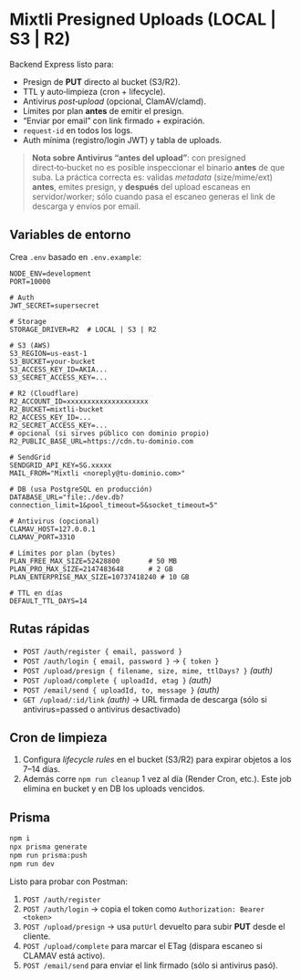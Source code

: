 
# Mixtli Presigned Uploads (LOCAL | S3 | R2)

Backend Express listo para:
- Presign de **PUT** directo al bucket (S3/R2).
- TTL y auto‑limpieza (cron + lifecycle).
- Antivirus *post‑upload* (opcional, ClamAV/clamd).
- Límites por plan **antes** de emitir el presign.
- “Enviar por email” con link firmado + expiración.
- `request-id` en todos los logs.
- Auth mínima (registro/login JWT) y tabla de uploads.

> **Nota sobre Antivirus “antes del upload”**: con presigned direct‑to‑bucket no es posible inspeccionar el binario **antes** de que suba. La práctica correcta es: validas *metadata* (size/mime/ext) **antes**, emites presign, y **después** del upload escaneas en servidor/worker; sólo cuando pasa el escaneo generas el link de descarga y envíos por email.

## Variables de entorno

Crea `.env` basado en `.env.example`:

```
NODE_ENV=development
PORT=10000

# Auth
JWT_SECRET=supersecret

# Storage
STORAGE_DRIVER=R2  # LOCAL | S3 | R2

# S3 (AWS)
S3_REGION=us-east-1
S3_BUCKET=your-bucket
S3_ACCESS_KEY_ID=AKIA...
S3_SECRET_ACCESS_KEY=...

# R2 (Cloudflare)
R2_ACCOUNT_ID=xxxxxxxxxxxxxxxxxxxx
R2_BUCKET=mixtli-bucket
R2_ACCESS_KEY_ID=...
R2_SECRET_ACCESS_KEY=...
# opcional (si sirves público con dominio propio)
R2_PUBLIC_BASE_URL=https://cdn.tu-dominio.com

# SendGrid
SENDGRID_API_KEY=SG.xxxxx
MAIL_FROM="Mixtli <noreply@tu-dominio.com>"

# DB (usa PostgreSQL en producción)
DATABASE_URL="file:./dev.db?connection_limit=1&pool_timeout=5&socket_timeout=5"

# Antivirus (opcional)
CLAMAV_HOST=127.0.0.1
CLAMAV_PORT=3310

# Límites por plan (bytes)
PLAN_FREE_MAX_SIZE=52428800       # 50 MB
PLAN_PRO_MAX_SIZE=2147483648      # 2 GB
PLAN_ENTERPRISE_MAX_SIZE=10737418240 # 10 GB

# TTL en días
DEFAULT_TTL_DAYS=14
```

## Rutas rápidas

- `POST /auth/register { email, password }`
- `POST /auth/login { email, password }` → `{ token }`
- `POST /upload/presign { filename, size, mime, ttlDays? }` *(auth)*
- `POST /upload/complete { uploadId, etag }` *(auth)*
- `POST /email/send { uploadId, to, message }` *(auth)*
- `GET /upload/:id/link` *(auth)* → URL firmada de descarga (sólo si antivirus=passed o antivirus desactivado)

## Cron de limpieza

1) Configura *lifecycle rules* en el bucket (S3/R2) para expirar objetos a los 7–14 días.
2) Además corre `npm run cleanup` 1 vez al día (Render Cron, etc.). Este job elimina en bucket y en DB los uploads vencidos.

## Prisma

```bash
npm i
npx prisma generate
npm run prisma:push
npm run dev
```

Listo para probar con Postman:
1. `POST /auth/register`
2. `POST /auth/login` → copia el token como `Authorization: Bearer <token>`
3. `POST /upload/presign` → usa `putUrl` devuelto para subir **PUT** desde el cliente.
4. `POST /upload/complete` para marcar el ETag (dispara escaneo si CLAMAV está activo).
5. `POST /email/send` para enviar el link firmado (sólo si antivirus pasó).

